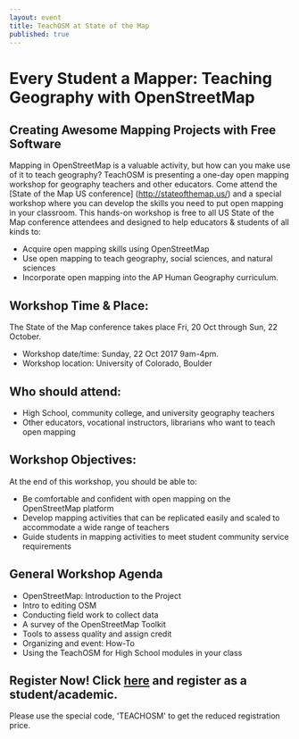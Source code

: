```yaml
---
layout: event
title: TeachOSM at State of the Map
published: true
---
```


# Every Student a Mapper: Teaching Geography with OpenStreetMap
## Creating Awesome Mapping Projects with Free Software

Mapping in OpenStreetMap is a valuable activity, but how can you make use of it to teach geography? TeachOSM is presenting a one-day open mapping workshop for geography teachers and other educators. Come attend the [State of the Map US conference] (http://stateofthemap.us/) and a special workshop where you can develop the skills you need to put open mapping in your classroom. This hands-on workshop is free to all US State of the Map conference attendees and designed to help educators & students of all kinds to:
 
* Acquire open mapping skills using OpenStreetMap
* Use open mapping to teach geography, social sciences, and natural sciences
* Incorporate open mapping into the AP Human Geography curriculum.

## Workshop Time & Place:
The State of the Map conference takes place Fri, 20 Oct through Sun, 22 October.
* Workshop date/time: Sunday, 22 Oct 2017 9am-4pm.
* Workshop location: University of Colorado, Boulder

## Who should attend: 
* High School, community college, and university geography teachers
* Other educators, vocational instructors, librarians who want to teach open mapping 

## Workshop Objectives:
At the end of this workshop, you should be able to:
* Be comfortable and confident with open mapping on the OpenStreetMap platform
* Develop mapping activities that can be replicated easily and scaled to accommodate a wide range of teachers
* Guide students in mapping activities to meet student community service requirements

## General Workshop Agenda
* OpenStreetMap: Introduction to the Project
* Intro to editing OSM
* Conducting field work to collect data
* A survey of the OpenStreetMap Toolkit
* Tools to assess quality and assign credit
* Organizing and event: How-To
* Using the TeachOSM for High School modules in your class

## Register Now! Click [here](https://ti.to/osmus/state-of-the-map-us-2017) and register as a student/academic. 
Please use the special code, 'TEACHOSM' to get the reduced registration price.


